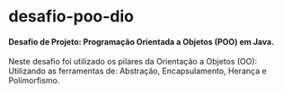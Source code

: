 # desafio-poo-dio

#### Desafio de Projeto: Programação Orientada a Objetos (POO) em Java.

<p> Neste desafio foi utilizado os pilares da Orientação a Objetos (OO): 
  Utilizando as ferramentas de: Abstração, Encapsulamento, Herança e Polimorfismo. 
 <p>
